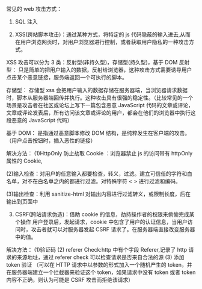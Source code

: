 常见的 web 攻击方式：

1. SQL 注入

2. XSS(跨站脚本攻击)：通过某种方式，将特定的 js 代码隐蔽的输入进去,从而在用户浏览网页时，对用户浏览器进行控制，或者获取用户隐私的一种攻击方式。

XSS 攻击可以分为 3 类：反射型(非持久型)，存储型(持久型)，基于 DOM
反射型：
只是简单的把用户输入的数据，反射给浏览器，这种攻击方式需要诱导用户点击某个恶意链接，服务端返回一个可执行的脚本。

存储型：
存储型 xss 会把用户输入的数据存储在服务器端，当浏览器请求数据时，脚本从服务器端回传并执行。这种攻击具有很强的稳定性。（比较常见的一个场景是攻击者在社区或论坛上写下一篇包含恶意 JavaScript 代码的文章或评论，文章或评论发表后，所有访问该文章或评论的用户，都会在他们的浏览器中执行这段恶意的 JavaScript 代码）

基于 DOM：
是指通过恶意脚本修改 DOM 结构，是纯粹发生在客户端的攻击。（用户点击按钮时，插入恶性的链接）

解决方法：
(1)HttpOnly 防止劫取 Cookie ：浏览器禁止 js 的访问带有 httpOnly 属性的 Cookie,

(2)输入检查：对用户的任意输入都要检查，转义，过滤。建立可信任的字符和白名单，对不在白名单之内的都进行过滤。对特殊字符 < > 进行过滤和编码。

(3)输出检查：利用 sanitize-html 对输出内容进行过滤转义，或限制长度，后在输出到页面中

3. CSRF(跨站请求伪造)：借助 cookie 的信息，劫持操作者的权限来偷偷完成某个操作
   用户登录后，发起请求，cookie 中包含了用户的认证信息，当用户访问时，攻击者就可以对服务器发起 CSRF 请求了。在服务器端直接改变服务器中的值。

解决方法：
(1)验证码
(2) referer Check:http 中有个字段 Referer,记录了 http 请求的来源地址，通过 referer check 可以检查请求是否来自合法的源
(3) 添加 token 验证
（可以在 HTTP 请求中以参数的形式加入一个随机产生的 token，并在服务器端建立一个拦截器来验证这个 token，如果请求中没有 token 或者 token 内容不正确，则认为可能是 CSRF 攻击而拒绝该请求）
